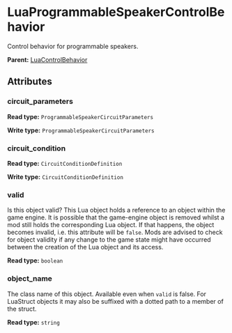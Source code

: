 # LuaProgrammableSpeakerControlBehavior

Control behavior for programmable speakers.

**Parent:** [LuaControlBehavior](LuaControlBehavior.md)

## Attributes

### circuit_parameters

**Read type:** `ProgrammableSpeakerCircuitParameters`

**Write type:** `ProgrammableSpeakerCircuitParameters`

### circuit_condition

**Read type:** `CircuitConditionDefinition`

**Write type:** `CircuitConditionDefinition`

### valid

Is this object valid? This Lua object holds a reference to an object within the game engine. It is possible that the game-engine object is removed whilst a mod still holds the corresponding Lua object. If that happens, the object becomes invalid, i.e. this attribute will be `false`. Mods are advised to check for object validity if any change to the game state might have occurred between the creation of the Lua object and its access.

**Read type:** `boolean`

### object_name

The class name of this object. Available even when `valid` is false. For LuaStruct objects it may also be suffixed with a dotted path to a member of the struct.

**Read type:** `string`

